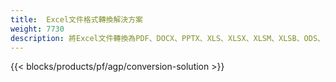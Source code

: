 ```yaml
---
title:  Excel文件格式轉換解決方案
weight: 7730
description: 將Excel文件轉換為PDF、DOCX、PPTX、XLS、XLSX、XLSM、XLSB、ODS、CSV、TSV、0761103 481、JPG、BMP、PNG、SVG、TIFF、XPS、MHTML 和 Markdown。
---
```

{{< blocks/products/pf/agp/conversion-solution >}} 
